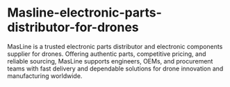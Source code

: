 # Masline-electronic-parts-distributor-for-drones
MasLine is a trusted electronic parts distributor and electronic components supplier for drones. Offering authentic parts, competitive pricing, and reliable sourcing, MasLine supports engineers, OEMs, and procurement teams with fast delivery and dependable solutions for drone innovation and manufacturing worldwide.
